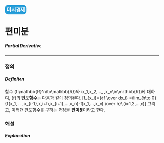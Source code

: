 <h3>
<a href="https://portalife.github.io/categories/미시경제/" style="color: #FFFFFF; 
background-color: #289ED9; padding: 5px; border-radius: 10px">
  미시경제
  </a>
</h3>
  
# 편미분

##### Partial Derivative

---

### 정의

##### Definiton

함수 \(f:\mathbb{R}^n\to\mathbb{R}\)와 \(x_1,x_2,..._ ,x_n\in\mathbb{R}\)에 대하여, \(f\)의 **편도함수**는 다음과 같이 정의된다.
\[f_{x_i}={df \over dx_i} =\lim_{h\to 0}{f(x_1, ..., x_{i-1},x_i+h,x_{i+1},...,x_n)-f(x_1,...,x_n) \over h}\ (i=1,2,...,n)\]
그리고, 이러한 편도함수를 구하는 과정을 **편미분**이라고 한다.

### 해설

##### Explanation